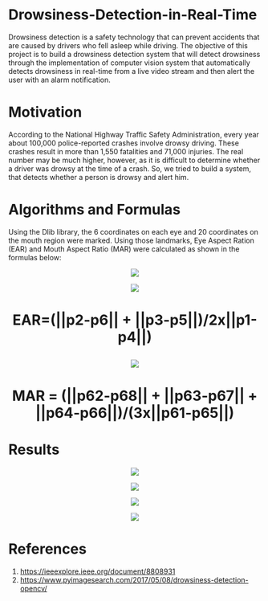 # Drowsiness-Detection-in-Real-Time
Drowsiness detection is a safety technology that can prevent accidents that are caused by drivers who fell asleep while driving. The objective of this project is to build a drowsiness detection system that will detect drowsiness through the implementation of computer vision system that automatically detects drowsiness in real-time from a live video stream and then alert the user with an alarm notification.

# Motivation
According to the National Highway Traffic Safety Administration, every year about 100,000 police-reported crashes involve drowsy driving. These crashes result in more than 1,550 fatalities and 71,000 injuries. The real number may be much higher, however, as it is difficult to determine whether a driver was drowsy at the time of a crash. So, we tried to build a system, that detects whether a person is drowsy and alert him.

# Algorithms and Formulas
Using the Dlib library, the 6 coordinates on each eye and 20 coordinates on the mouth region were marked. Using those landmarks, Eye Aspect Ration (EAR) and Mouth Aspect Ratio (MAR) were calculated as shown in the formulas below:

<p align="center">
          <img src="https://user-images.githubusercontent.com/66065738/152203244-52d8c827-1fbf-4387-8237-c5d63779f741.png">
</p>

<p align="center">
          <img src="https://user-images.githubusercontent.com/66065738/152202994-75fdb868-61b7-4164-973e-1b62c1252800.png">      
</p>

# <p align="center"> EAR=(||p2-p6|| + ||p3-p5||)/2x||p1-p4||)</p>

<p align="center">
          <img src="https://user-images.githubusercontent.com/66065738/152202892-4a3a2c66-a9d1-4249-9651-7204d2fb84c7.png">      
</p>

# <p align="center"> MAR = (||p62-p68|| + ||p63-p67|| + ||p64-p66||)/(3x||p61-p65||) </p>



# Results
<p align="center">
<img src="https://user-images.githubusercontent.com/66065738/151976404-d03b693e-d260-4243-a67b-f952a5c5548c.png">
</p>
<p align="center">          
<img src="https://user-images.githubusercontent.com/66065738/151977127-5707590c-32ea-4f55-9907-eeffa587c2ed.png">
</p>
<p align="center">         
<img src="https://user-images.githubusercontent.com/66065738/151976418-a77b87e8-720a-4b35-9894-b7df2c661bc2.png">
</p>
<p align="center">           
<img src="https://user-images.githubusercontent.com/66065738/151976426-7e9af900-9778-4cb4-8940-2383745d90e0.png">
</p>       






# References
1) https://ieeexplore.ieee.org/document/8808931
2) https://www.pyimagesearch.com/2017/05/08/drowsiness-detection-opencv/

